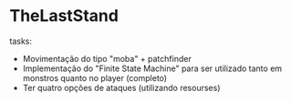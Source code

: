 # TheLastStand

tasks:
 - Movimentação do tipo "moba" + patchfinder
 - Implementação do "Finite State Machine" para ser utilizado tanto em monstros quanto no player (completo)
 - Ter quatro opções de ataques (utilizando resourses)
